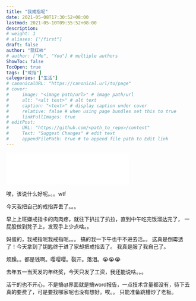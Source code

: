 ```yaml
---
title: "我戒指呢"
date: 2021-05-08T17:30:52+08:00
lastmod: 2021-05-10T09:55:52+08:00
description:
# weight: 1
# aliases: ["/first"]
draft: false
author: "蓝红柿"
# author: ["Me", "You"] # multiple authors
ShowToc: false
TocOpen: true
tags: ["戒指"]
categories: ["生活"]
# canonicalURL: "https://canonical.url/to/page"
# cover:
#     image: "<image path/url>" # image path/url
#     alt: "<alt text>" # alt text
#     caption: "<text>" # display caption under cover
#     relative: false # when using page bundles set this to true
#     linkFullImages: true
# editPost:
#     URL: "https://github.com/<path_to_repo>/content"
#     Text: "Suggest Changes" # edit text
#     appendFilePath: true # to append file path to Edit link
---
```

<iframe frameborder="no" border="0" marginwidth="0" marginheight="0" width=330 height=86 src="//music.163.com/outchain/player?type=2&id=35618549&auto=1&height=66"></iframe>

唉，该说什么好呢。。。wtf

今天我把自己的戒指弄丢了。。。

早上上班嫌戒指卡的肉肉疼，就往下扒拉了扒拉，直到中午吃完饭溜达完了，
一屁股做到凳子上，发现手上少点啥。。

妈蛋的，我戒指呢我戒指呢。。。
搞的我一下午也干不进去活。。
这真是倒霉透了！今天拿到了钥匙终于进了家却把戒指丢了。
我真是服了我自己了。

烦躁。。都是钱啊。嘤嘤嘤。裂开。落泪。:sob::sob::sob:

去年五一当天发的年终奖，今天只发了工资，我还能说啥。。。

活干的也不开心，不是搞qt界面就是搞word报告，一点技术含量都没有，待下去真的要费了，可是要找哪家呢也没有想好。唉。。
只能准备跳槽炒了老板。